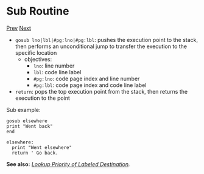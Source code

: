 # Sub Routine

[Prev]() [Next]()

* `gosub lno|lbl|#pg:lno|#pg:lbl`: pushes the execution point to the stack, then performs an unconditional jump to transfer the execution to the specific location
  * objectives:
    * `lno`: line number
    * `lbl`: code line label
    * `#pg:lno`: code page index and line number
    * `#pg:lbl`: code page index and code line label
* `return`: pops the top execution point from the stack, then returns the execution to the point

Sub example:

```basic
gosub elsewhere
print "Went back"
end

elsewhere:
  print "Went elsewhere"
  return ' Go back.
```
<!-- prg
!edit, run, title="<code>gosub</code> and <code>return</code>", style=""
gosub elsewhere
print "Went back"
end

elsewhere:
  print "Went elsewhere"
  return ' Go back.
-->

**See also:** _[Lookup Priority of Labeled Destination](https://paladin-t.github.io/kits/gbb/manual.html#lookup-priority-of-labeled-destination)._
